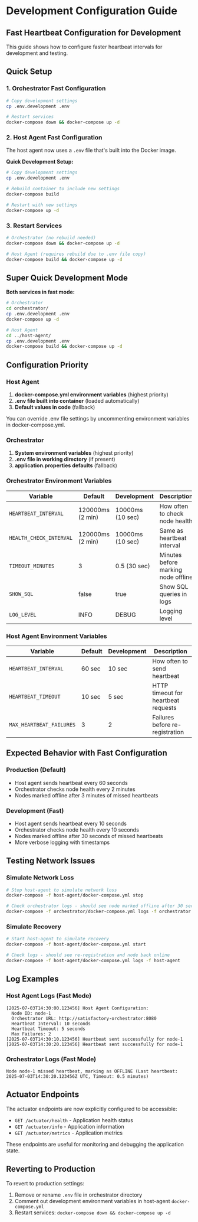 # Development Configuration Guide

## Fast Heartbeat Configuration for Development

This guide shows how to configure faster heartbeat intervals for development and testing.

## Quick Setup

### 1. Orchestrator Fast Configuration
```bash
# Copy development settings
cp .env.development .env

# Restart services  
docker-compose down && docker-compose up -d
```

### 2. Host Agent Fast Configuration

The host agent now uses a `.env` file that's built into the Docker image.

**Quick Development Setup:**
```bash
# Copy development settings
cp .env.development .env

# Rebuild container to include new settings
docker-compose build

# Restart with new settings
docker-compose up -d
```

### 3. Restart Services
```bash
# Orchestrator (no rebuild needed)
docker-compose down && docker-compose up -d

# Host Agent (requires rebuild due to .env file copy)
docker-compose build && docker-compose up -d
```

## Super Quick Development Mode

**Both services in fast mode:**
```bash
# Orchestrator
cd orchestrator/
cp .env.development .env
docker-compose up -d

# Host Agent  
cd ../host-agent/
cp .env.development .env
docker-compose build && docker-compose up -d
```

## Configuration Priority

### Host Agent
1. **docker-compose.yml environment variables** (highest priority)
2. **.env file built into container** (loaded automatically)
3. **Default values in code** (fallback)

You can override .env file settings by uncommenting environment variables in docker-compose.yml.

### Orchestrator
1. **System environment variables** (highest priority)
2. **.env file in working directory** (if present)
3. **application.properties defaults** (fallback)

### Orchestrator Environment Variables
| Variable | Default | Development | Description |
|----------|---------|-------------|-------------|
| `HEARTBEAT_INTERVAL` | 120000ms (2 min) | 10000ms (10 sec) | How often to check node health |
| `HEALTH_CHECK_INTERVAL` | 120000ms (2 min) | 10000ms (10 sec) | Same as heartbeat interval |
| `TIMEOUT_MINUTES` | 3 | 0.5 (30 sec) | Minutes before marking node offline |
| `SHOW_SQL` | false | true | Show SQL queries in logs |
| `LOG_LEVEL` | INFO | DEBUG | Logging level |

### Host Agent Environment Variables
| Variable | Default | Development | Description |
|----------|---------|-------------|-------------|
| `HEARTBEAT_INTERVAL` | 60 sec | 10 sec | How often to send heartbeat |
| `HEARTBEAT_TIMEOUT` | 10 sec | 5 sec | HTTP timeout for heartbeat requests |
| `MAX_HEARTBEAT_FAILURES` | 3 | 2 | Failures before re-registration |

## Expected Behavior with Fast Configuration

### Production (Default)
- Host agent sends heartbeat every 60 seconds
- Orchestrator checks node health every 2 minutes
- Nodes marked offline after 3 minutes of missed heartbeats

### Development (Fast)
- Host agent sends heartbeat every 10 seconds
- Orchestrator checks node health every 10 seconds
- Nodes marked offline after 30 seconds of missed heartbeats
- More verbose logging with timestamps

## Testing Network Issues

### Simulate Network Loss
```bash
# Stop host-agent to simulate network loss
docker-compose -f host-agent/docker-compose.yml stop

# Check orchestrator logs - should see node marked offline after 30 seconds
docker-compose -f orchestrator/docker-compose.yml logs -f orchestrator
```

### Simulate Recovery
```bash
# Start host-agent to simulate recovery
docker-compose -f host-agent/docker-compose.yml start

# Check logs - should see re-registration and node back online
docker-compose -f host-agent/docker-compose.yml logs -f host-agent
```

## Log Examples

### Host Agent Logs (Fast Mode)
```
[2025-07-03T14:30:00.123456] Host Agent Configuration:
  Node ID: node-1
  Orchestrator URL: http://satisfactory-orchestrator:8080
  Heartbeat Interval: 10 seconds
  Heartbeat Timeout: 5 seconds
  Max Failures: 2
[2025-07-03T14:30:10.123456] Heartbeat sent successfully for node-1
[2025-07-03T14:30:20.123456] Heartbeat sent successfully for node-1
```

### Orchestrator Logs (Fast Mode)
```
Node node-1 missed heartbeat, marking as OFFLINE (Last heartbeat: 2025-07-03T14:30:20.123456Z UTC, Timeout: 0.5 minutes)
```

## Actuator Endpoints

The actuator endpoints are now explicitly configured to be accessible:
- `GET /actuator/health` - Application health status
- `GET /actuator/info` - Application information
- `GET /actuator/metrics` - Application metrics

These endpoints are useful for monitoring and debugging the application state.

## Reverting to Production

To revert to production settings:
1. Remove or rename `.env` file in orchestrator directory
2. Comment out development environment variables in host-agent `docker-compose.yml`
3. Restart services: `docker-compose down && docker-compose up -d`
